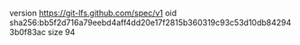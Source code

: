 version https://git-lfs.github.com/spec/v1
oid sha256:bb5f2d716a79eebd4aff4dd20e17f2815b360319c93c53d10db842943b0f83ac
size 94
